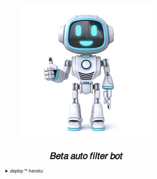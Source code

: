 <p align="center">
  <img src="BT/cute-blue-robot-giving-thumbs-up-3d-picture-id1350820098.jpg" alt="AutoFilterBeta-V3">
</p>
<h1 align="center">
  <b>𝐵𝑒𝑡𝑎 𝑎𝑢𝑡𝑜 𝑓𝑖𝑙𝑡𝑒𝑟 𝑏𝑜𝑡</b>
</h1>

<details><summary>𝑑𝑒𝑝𝑙𝑜𝑦 ᵗᵒ ℎ𝑒𝑟𝑜𝑘𝑢</summary>
<p>
<br>
<a href="https://heroku.com/deploy?template=https://github.com/RJMALLU/MW-AutoFilterBeta-V3">
  <img src="https://www.herokucdn.com/deploy/button.svg" alt="Deploy">
</a>
</p>
</details>
